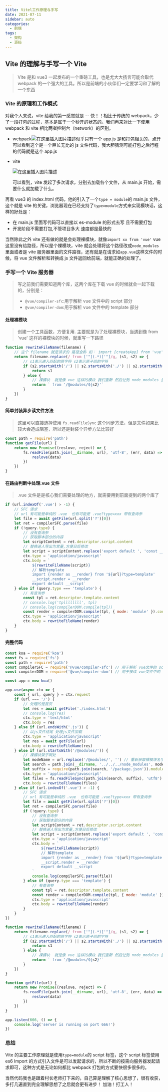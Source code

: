 ```yaml
---
title: Vitel工作原理与手写
date: 2021-07-11
sidebar: auto
categories:
  - 前端
tags:
  - 架构
  - 源码
---
```


## Vite 的理解与手写一个 Vite

> Vite 是和 vue3 一起发布的一个重磅工具，也是尤大大扬言可能会取代 webpack 的一个强大的工具。所以是前端的小伙伴们一定要学习和了解的一个东西

### Vite 的原理和工作模式

对我个人来说，vite 给我的第一感觉就是 -- 快！！相比于传统的 webpack，少了一段打包的过程，基本是属于一个秒开的状态的。我们再来对比一下使用 webpack 和 vite 相比两者控制台（network）的区别。

- webpack![在这里插入图片描述](https://img-blog.csdnimg.cn/20210711183342584.png?x-oss-process=image/watermark,type_ZmFuZ3poZW5naGVpdGk,shadow_10,text_aHR0cHM6Ly9ibG9nLmNzZG4ubmV0L3dlaXhpbl80NjI0MDE2Mg==,size_16,color_FFFFFF,t_70)似乎只有一个 app.js 是和打包相关的，点开可以看到这个是一个巨长无比的 js 文件代码，我大胆猜测可能打包之后行程的代码就是这个 app.js

- vite

  ![在这里插入图片描述](https://img-blog.csdnimg.cn/20210711183521374.png?x-oss-process=image/watermark,type_ZmFuZ3poZW5naGVpdGk,shadow_10,text_aHR0cHM6Ly9ibG9nLmNzZG4ubmV0L3dlaXhpbl80NjI0MDE2Mg==,size_16,color_FFFFFF,t_70)

  可以看到，vite 发起了多次请求，分别去加载各个文件，从 main.js 开始，需要什么就加载了什么。

再看 vue3 的 index.html 代码，他的引入了一个`type = module`的 main.js 文件，这个就是 vite 的关键，浏览器现在已经支持了`type=module`方式来实现模块话，这样的好处是：

- 在 main.js 里面写代码可以直接以 es-module 的形式去写 且不需要打包
- 开发阶段不需要打包,不管项目多大 速度都是最快的

当然除此之外 vite 还有做的就是会处理裸模块，就像`import xx from 'vue'` vue 这里没有给路径，所以是个裸模块，vite 就会处理将这个路径改成`node_modules`里面或者是 vite 服务器里面的文件路径，还有就是在请求如`app.vue`这样文件的时候，将 vue 文件解析和转换成 js 文件返回给前端，就能正确的处理了。

### 手写一个 Vite 服务器

> 写之前我们需要知道两个库，这两个库在下载 vue 的时候就会一起下载的，分别是：
>
> - `@vue/compiler-sfc`:用于解析 vue 文件中的 script 部分
> - `@vue/compiler-dom`:用于解析 vue 文件中的 template 部分

#### 处理裸模块

> 创建一个工具函数，方便复用. 主要就是为了处理裸模块，当遇到像 from 'vue' 这样的裸模块的时候，就重写一下路径

```javascript
function rewriteFileName(filename) {
	// 这个 filename 就是请求的 路径全称 如： import {createApp} from 'vue'
	return filename.replace(/ from ['"](.*)['"]/g, (s1, s2) => {
		// s1表示进入匹配的原字符 s2表示原子组的字符
		if (s2.startsWith('/') || s2.startsWith('./') || s2.startsWith('../')) {
			return s1
		} else {
			// 裸模块  就是像 vue 这样的模块 我们重新 然后让到 node_modules 里面去找
			return ` from '/@modules/${s2}'`
		}
	})
}
```

#### 简单封装异步读文件方法

> 这里可以直接选择使用 `fs.readFileSync` 这个同步方法，但是文件如果比较大会造成阻塞，所以还是封装个异步方法比较好

```javascript
const path = require('path')
function getFile(url) {
	return new Promise((reslove, reject) => {
		fs.readFile(path.join(__dirname, url), 'utf-8', (err, data) => {
			reslove(data)
		})
	})
}
```

#### 在路由判断中处理.vue 文件

> .vue 文件是是核心我们需要处理的地方，就需要用到前面提到的两个库了

```javascript
if (url.indexOf('.vue') > -1) {
	// SFC 请求
	// url 有可能是单纯的 .vue  也有可能是 .vue?type=xxx 带有查询参
	let file = await getFile(url.split('?')[0])
	let ret = compilerSFC.parse(file)
	if (!query.type) {
		// 没有查询参
		// 获取脚本部分的内容
		let scriptContent = ret.descriptor.script.content
		// 替换迷人导出为常量,方便日后修改
		let script = scriptContent.replace('export default ', 'const __script = ')
		ctx.type = 'application/javascript'
		ctx.body = `
            ${rewriteFileName(script)}
            // 解析template
            import {render as __render} from '${url}?type=template'
            __script.render = __render
            export default __script`
	} else if (query.type === 'template') {
		// 有查询参
		const tpl = ret.descriptor.template.content
		// console.log('tpllllllll', tpl)
		// console.log(compilerDOM.compile(tpl))
		const render = compilerDOM.compile(tpl, { mode: 'module' }).code
		ctx.type = 'application/javascript'
		ctx.body = rewriteFileName(render)
	}
}
```

#### 完整代码

```javascript
const koa = require('koa')
const fs = require('fs')
const path = require('path')
const compilerSFC = require('@vue/compiler-sfc') // 用于解析 vue文件的 script 部分
const compilerDOM = require('@vue/compiler-dom') // 用于接续 vue文件中的 template 部分

const app = new koa()

app.use(async ctx => {
	const { url, query } = ctx.request
	if (url === '/') {
		// 处理的是首页
		let res = await getFile('./index.html')
		// console.log(res)
		ctx.type = 'text/html'
		ctx.body = res
	} else if (url.endsWith('.js')) {
		// 以js文件结尾 处理js文件加载
		ctx.type = 'application/javascript'
		let res = await getFile(url)
		ctx.body = rewriteFileName(res)
	} else if (url.startsWith('/@modules/')) {
		// 裸模块架子啊处
		let modeName = url.replace('/@modules/', '') // 重新获取裸模块名字 如 vue
		let search = path.join(__dirname, '../../../node_modules', modeName)
		let suffix = require(path.join(search, '/package.json')).module
		ctx.type = 'application/javascript'
		let files = fs.readFileSync(path.join(search, suffix), 'utf8')
		ctx.body = rewriteFileName(files)
	} else if (url.indexOf('.vue') > -1) {
		// SFC 请求
		// url 有可能是单纯的 .vue  也有可能是 .vue?type=xxx 带有查询参
		let file = await getFile(url.split('?')[0])
		let ret = compilerSFC.parse(file)
		if (!query.type) {
			// 没有查询参
			// 获取脚本部分的内容
			let scriptContent = ret.descriptor.script.content
			// 替换迷人导出为常量,方便日后修改
			let script = scriptContent.replace('export default ', 'const __script = ')
			ctx.type = 'application/javascript'
			ctx.body = `
                ${rewriteFileName(script)}
                // 解析template
                import {render as __render} from '${url}?type=template'
                __script.render = __render
                export default __script
            `
			console.log(compilerSFC.parse(file))
		} else if (query.type === 'template') {
			// 有查询参
			const tpl = ret.descriptor.template.content
			const render = compilerDOM.compile(tpl, { mode: 'module' }).code
			ctx.type = 'application/javascript'
			ctx.body = rewriteFileName(render)
		}
	}
})

function rewriteFileName(filename) {
	return filename.replace(/ from ['"](.*)['"]/g, (s1, s2) => {
		// s1表示进入匹配的原字符 s2表示原子组的字符
		if (s2.startsWith('/') || s2.startsWith('./') || s2.startsWith('../')) {
			return s1
		} else {
			// 裸模块  就是像 vue 这样的模块 我们重新 然后让到 node_modules 里面去找
			return ` from '/@modules/${s2}'`
		}
	})
}

function getFile(url) {
	return new Promise((reslove, reject) => {
		fs.readFile(path.join(__dirname, url), 'utf-8', (err, data) => {
			reslove(data)
		})
	})
}

app.listen(666, () => {
	console.log('server is running on port 666!')
})
```

### 总结

Vite 的主要工作原理就是使用`type=module`的 script 标签，这个 script 标签使用 es6 Import 的方式引入文件是可以发起请求的，所以不断的按需向服务器发起请求即可，这种方式是无论如何都比 webpack 打包的方式要快很多很多的。

当然代码我也是跟着村长老师打下来的，自己算是理解了核心思想了，很有收获，多打几遍直到完全理解思想了之后就会更有进步！ 加油！打工人！
